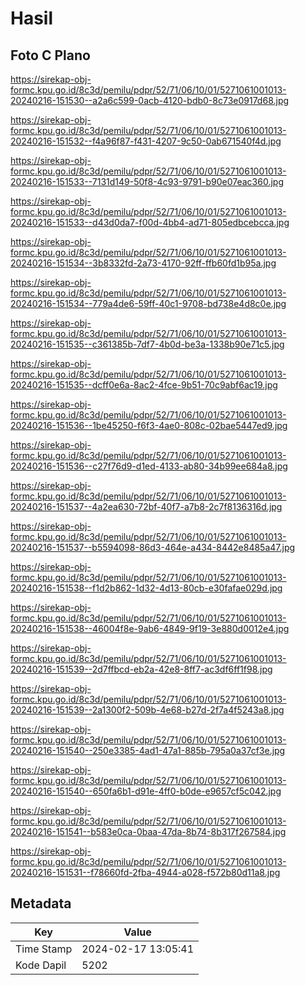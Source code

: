 # Hasil

## Foto C Plano

https://sirekap-obj-formc.kpu.go.id/8c3d/pemilu/pdpr/52/71/06/10/01/5271061001013-20240216-151530--a2a6c599-0acb-4120-bdb0-8c73e0917d68.jpg

https://sirekap-obj-formc.kpu.go.id/8c3d/pemilu/pdpr/52/71/06/10/01/5271061001013-20240216-151532--f4a96f87-f431-4207-9c50-0ab671540f4d.jpg

https://sirekap-obj-formc.kpu.go.id/8c3d/pemilu/pdpr/52/71/06/10/01/5271061001013-20240216-151533--7131d149-50f8-4c93-9791-b90e07eac360.jpg

https://sirekap-obj-formc.kpu.go.id/8c3d/pemilu/pdpr/52/71/06/10/01/5271061001013-20240216-151533--d43d0da7-f00d-4bb4-ad71-805edbcebcca.jpg

https://sirekap-obj-formc.kpu.go.id/8c3d/pemilu/pdpr/52/71/06/10/01/5271061001013-20240216-151534--3b8332fd-2a73-4170-92ff-ffb60fd1b95a.jpg

https://sirekap-obj-formc.kpu.go.id/8c3d/pemilu/pdpr/52/71/06/10/01/5271061001013-20240216-151534--779a4de6-59ff-40c1-9708-bd738e4d8c0e.jpg

https://sirekap-obj-formc.kpu.go.id/8c3d/pemilu/pdpr/52/71/06/10/01/5271061001013-20240216-151535--c361385b-7df7-4b0d-be3a-1338b90e71c5.jpg

https://sirekap-obj-formc.kpu.go.id/8c3d/pemilu/pdpr/52/71/06/10/01/5271061001013-20240216-151535--dcff0e6a-8ac2-4fce-9b51-70c9abf6ac19.jpg

https://sirekap-obj-formc.kpu.go.id/8c3d/pemilu/pdpr/52/71/06/10/01/5271061001013-20240216-151536--1be45250-f6f3-4ae0-808c-02bae5447ed9.jpg

https://sirekap-obj-formc.kpu.go.id/8c3d/pemilu/pdpr/52/71/06/10/01/5271061001013-20240216-151536--c27f76d9-d1ed-4133-ab80-34b99ee684a8.jpg

https://sirekap-obj-formc.kpu.go.id/8c3d/pemilu/pdpr/52/71/06/10/01/5271061001013-20240216-151537--4a2ea630-72bf-40f7-a7b8-2c7f8136316d.jpg

https://sirekap-obj-formc.kpu.go.id/8c3d/pemilu/pdpr/52/71/06/10/01/5271061001013-20240216-151537--b5594098-86d3-464e-a434-8442e8485a47.jpg

https://sirekap-obj-formc.kpu.go.id/8c3d/pemilu/pdpr/52/71/06/10/01/5271061001013-20240216-151538--f1d2b862-1d32-4d13-80cb-e30fafae029d.jpg

https://sirekap-obj-formc.kpu.go.id/8c3d/pemilu/pdpr/52/71/06/10/01/5271061001013-20240216-151538--46004f8e-9ab6-4849-9f19-3e880d0012e4.jpg

https://sirekap-obj-formc.kpu.go.id/8c3d/pemilu/pdpr/52/71/06/10/01/5271061001013-20240216-151539--2d7ffbcd-eb2a-42e8-8ff7-ac3df6ff1f98.jpg

https://sirekap-obj-formc.kpu.go.id/8c3d/pemilu/pdpr/52/71/06/10/01/5271061001013-20240216-151539--2a1300f2-509b-4e68-b27d-2f7a4f5243a8.jpg

https://sirekap-obj-formc.kpu.go.id/8c3d/pemilu/pdpr/52/71/06/10/01/5271061001013-20240216-151540--250e3385-4ad1-47a1-885b-795a0a37cf3e.jpg

https://sirekap-obj-formc.kpu.go.id/8c3d/pemilu/pdpr/52/71/06/10/01/5271061001013-20240216-151540--650fa6b1-d91e-4ff0-b0de-e9657cf5c042.jpg

https://sirekap-obj-formc.kpu.go.id/8c3d/pemilu/pdpr/52/71/06/10/01/5271061001013-20240216-151541--b583e0ca-0baa-47da-8b74-8b317f267584.jpg

https://sirekap-obj-formc.kpu.go.id/8c3d/pemilu/pdpr/52/71/06/10/01/5271061001013-20240216-151531--f78660fd-2fba-4944-a028-f572b80d11a8.jpg


## Metadata

| Key        | Value               |
| ---------- | ------------------- |
| Time Stamp | 2024-02-17 13:05:41 |
| Kode Dapil | 5202                |



